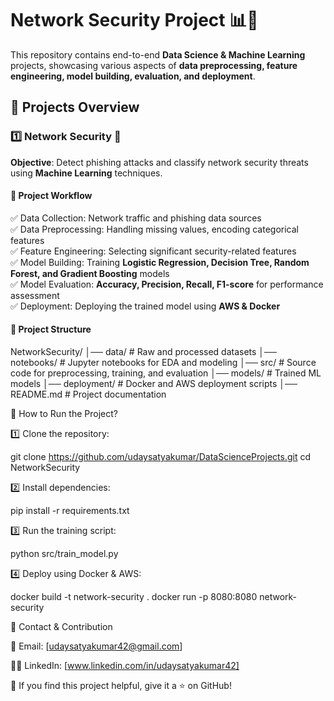 
# Network Security Project 📊🚀  
This repository contains end-to-end **Data Science & Machine Learning** projects, showcasing various aspects of **data preprocessing, feature engineering, model building, evaluation, and deployment**.  

## 📁 Projects Overview  
### 1️⃣ **Network Security** 🔐  
**Objective**: Detect phishing attacks and classify network security threats using **Machine Learning** techniques.  

#### 🔹 **Project Workflow**  
✅ Data Collection: Network traffic and phishing data sources  
✅ Data Preprocessing: Handling missing values, encoding categorical features  
✅ Feature Engineering: Selecting significant security-related features  
✅ Model Building: Training **Logistic Regression, Decision Tree, Random Forest, and Gradient Boosting** models  
✅ Model Evaluation: **Accuracy, Precision, Recall, F1-score** for performance assessment  
✅ Deployment: Deploying the trained model using **AWS & Docker**  

#### 📂 **Project Structure**  

NetworkSecurity/
│── data/ # Raw and processed datasets
│── notebooks/ # Jupyter notebooks for EDA and modeling 
│── src/ # Source code for preprocessing, training, and evaluation 
│── models/ # Trained ML models 
│── deployment/ # Docker and AWS deployment scripts 
│── README.md # Project documentation

🚀 How to Run the Project?

1️⃣ Clone the repository:

git clone https://github.com/udaysatyakumar/DataScienceProjects.git
   cd NetworkSecurity

2️⃣ Install dependencies:

pip install -r requirements.txt

3️⃣ Run the training script:

python src/train_model.py

4️⃣ Deploy using Docker & AWS:

docker build -t network-security .
docker run -p 8080:8080 network-security

📢 Contact & Contribution

📧 Email: [udaysatyakumar42@gmail.com] 

👨‍💻 LinkedIn: [www.linkedin.com/in/udaysatyakumar42] 

🌟 If you find this project helpful, give it a ⭐ on GitHub!




